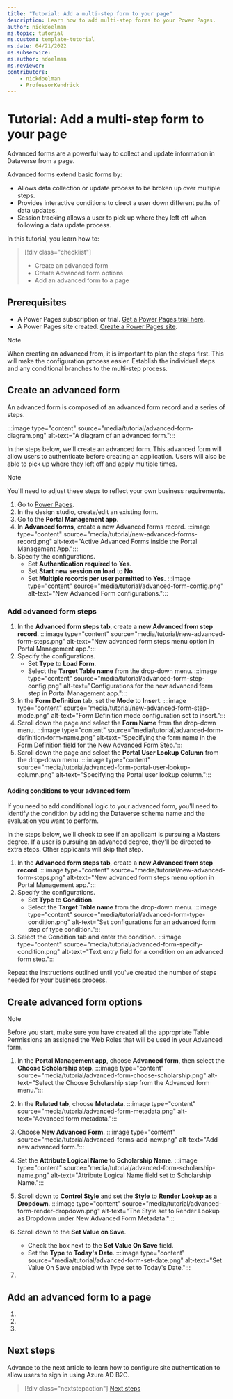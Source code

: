 ```yaml
---
title: "Tutorial: Add a multi-step form to your page"
description: Learn how to add multi-step forms to your Power Pages.
author: nickdoelman
ms.topic: tutorial
ms.custom: template-tutorial
ms.date: 04/21/2022
ms.subservice:
ms.author: ndoelman 
ms.reviewer: 
contributors:
    - nickdoelman
    - ProfessorKendrick
---
```


# Tutorial: Add a multi-step form to your page

Advanced forms are a powerful way to collect and update information in Dataverse from a page.  

Advanced forms extend basic forms by:

- Allows data collection or update process to be broken up over multiple steps.
- Provides interactive conditions to direct a user down different paths of data updates.
- Session tracking allows a user to pick up where they left off when following a data update process.

In this tutorial, you learn how to:

> [!div class="checklist"]
> * Create an advanced form
> * Create Advanced form options
> * Add an advanced form to a page

## Prerequisites

- A Power Pages subscription or trial. [Get a Power Pages trial here](trial-signup.md).
- A Power Pages site created. [Create a Power Pages site](create-manage.md).

> [!NOTE]
> When creating an advanced from, it is important to plan the steps first.  This will make the configuration process easier.  Establish the individual steps and any conditional branches to the multi-step process.


## Create an advanced form 

An advanced form is composed of an advanced form record and a series of steps.

:::image type="content" source="media/tutorial/advanced-form-diagram.png" alt-text="A diagram of an advanced form.":::

In the steps below, we'll create an advanced form.  This advanced form will allow users to authenticate before creating an application.  Users will also be able to pick up where they left off and apply multiple times.  

> [!NOTE]
> You'll need to adjust these steps to reflect your own business requirements.

1. Go to [Power Pages](https://make.powerpages.microsoft.com/).
1. In the design studio, create/edit an existing form.
1. Go to the **Portal Management app**.
1. In **Advanced forms**, create a new Advanced forms record.
    :::image type="content" source="media/tutorial/new-advanced-forms-record.png" alt-text="Active Advanced Forms inside the Portal Management App.":::
1. Specify the configurations.
    - Set **Authentication required** to **Yes**.
    - Set **Start new session on load** to **No**.
    - Set **Multiple records per user permitted** to **Yes**.
    :::image type="content" source="media/tutorial/advanced-form-config.png" alt-text="New Advanced Form configurations.":::

### Add advanced form steps

1. In the **Advanced form steps tab**, create a **new Advanced from step record**.
        :::image type="content" source="media/tutorial/new-advanced-form-steps.png" alt-text="New advanced form steps menu option in Portal Management app.":::
1. Specify the configurations.
    - Set **Type** to **Load Form**.
    - Select the **Target Table name** from the drop-down menu.
    :::image type="content" source="media/tutorial/advanced-form-step-config.png" alt-text="Configurations for the new advanced form step in Portal Management app.":::
1. In the **Form Definition** tab, set the **Mode** to **Insert**.
:::image type="content" source="media/tutorial/new-advanced-form-step-mode.png" alt-text="Form Definition mode configuration set to insert.":::
1. Scroll down the page and select the **Form Name** from the drop-down menu.
:::image type="content" source="media/tutorial/advanced-form-definition-form-name.png" alt-text="Specifying the form name in the Form Definition field for the New Advanced Form Step.":::  
1. Scroll down the page and select the **Portal User Lookup Column** from the drop-down menu.
:::image type="content" source="media/tutorial/advanced-form-portal-user-lookup-column.png" alt-text="Specifying the Portal user lookup column.":::

#### Adding conditions to your advanced form

If you need to add conditional logic to your advanced form, you'll need to identify the condition by adding the Dataverse schema name and the evaluation you want to perform.

In the steps below, we'll check to see if an applicant is pursuing a Masters degree. If a user is pursuing an advanced degree, they'll be directed to extra steps.  Other applicants will skip that step.

1. In the **Advanced form steps tab**, create a **new Advanced from step record**.
        :::image type="content" source="media/tutorial/new-advanced-form-steps.png" alt-text="New advanced form steps menu option in Portal Management app.":::
1. Specify the configurations.
    - Set **Type** to **Condition**.
    - Select the **Target Table name** from the drop-down menu.
    :::image type="content" source="media/tutorial/advanced-form-type-condition.png" alt-text="Set configurations for an advanced form step of type condition.":::
1. Select the Condition tab and enter the condition.
:::image type="content" source="media/tutorial/advanced-form-specify-condition.png" alt-text="Text entry field for a condition on an advanced form step.":::

Repeat the instructions outlined until you've created the number of steps needed for your business process.

## Create advanced form options

> [!NOTE]
> Before you start, make sure you have created all the appropriate Table Permissions an assigned the Web Roles that will be used in your Advanced form.

1. In the **Portal Management app**, choose **Advanced form**, then select the **Choose Scholarship step**.
:::image type="content" source="media/tutorial/advanced-form-choose-scholarship.png" alt-text="Select the Choose Scholarship step from the Advanced form menu.":::
1. In the **Related tab**, choose **Metadata**.
:::image type="content" source="media/tutorial/advanced-form-metadata.png" alt-text="Advanced form metadata.":::
1. Choose **New Advanced Form**.
:::image type="content" source="media/tutorial/advanced-forms-add-new.png" alt-text="Add new advanced form.":::
1. Set the **Attribute Logical Name** to **Scholarship Name**.
:::image type="content" source="media/tutorial/advanced-form-scholarship-name.png" alt-text="Attribute Logical Name field set to Scholarship Name.":::
1. Scroll down to **Control Style** and set the **Style** to **Render Lookup as a Dropdown**.
:::image type="content" source="media/tutorial/advanced-form-render-dropdown.png" alt-text="The Style set to Render Lookup as Dropdown under New Advanced Form Metadata.":::
1. Scroll down to the **Set Value on Save**.
    - Check the box next to the **Set Value On Save** field.
    - Set the **Type** to **Today's Date**.
    :::image type="content" source="media/tutorial/advanced-form-set-date.png" alt-text="Set Value On Save enabled with Type set to Today's Date.":::
    
1. 

## Add an advanced form to a page
<!-- Introduction paragraph -->
1. <!-- Step 1 -->
1. <!-- Step 2 -->
1. <!-- Step n -->

## Next steps

Advance to the next article to learn how to configure site authentication to allow users to sign in using Azure AD B2C.
> [!div class="nextstepaction"]
> [Next steps](tutorial-setup-site-authentication.md)
